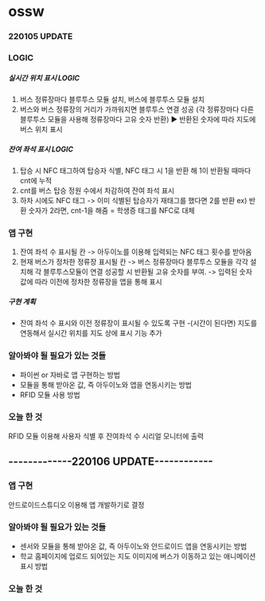 # ossw #

### 220105 UPDATE

### LOGIC
##### 실시간 위치 표시 LOGIC ######
1. 버스 정류장마다 블루투스 모듈 설치, 버스에 블루투스 모듈 설치
2. 버스와 버스 정류장의 거리가 가까워지면 블루투스 연결 성공
   (각 정류장마다 다른 블루투스 모듈을 사용해 정류장마다 고유 숫자 반환)
▶ 반환된 숫자에 따라 지도에 버스 위치 표시

##### 잔여 좌석 표시 LOGIC #####
1. 탑승 시 NFC 태그하여 탑승자 식별,
   NFC 태그 시 1을 반환 해 1이 반환될 때마다 cnt에 누적
2. cnt를 버스 탑승 정원 수에서 차감하여 잔여 좌석 표시
3. 하차 시에도 NFC 태그 -> 이미 식별된 탑승자가 재태그를 했다면 2를 반환 
  ex) 반환 숫자가 2라면, cnt-1을 해줌
= 학생증 태그를 NFC로 대체

### 앱 구현
 1. 잔여 좌석 수 표시될 칸
  -> 아두이노를 이용해 입력되는 NFC 태그 횟수를 받아옴
 2. 현재 버스가 정차한 정류장 표시될 칸
  -> 버스 정류장마다 블루투스 모듈을 각각 설치해
      각 블루투스모듈이 연결 성공할 시 반환될 고유 숫자를 부여.
  -> 입력된 숫자 값에 따라 이전에 정차한 정류장을 앱을 통해 표시

##### 구현 계획
- 잔여 좌석 수 표시와 이전 정류장이 표시될 수 있도록 구현
-(시간이 된다면) 지도를 연동해서 실시간 위치를 지도 상에 표시 기능 추가

### 알아봐야 될 필요가 있는 것들
- 파이썬 or 자바로 앱 구현하는 방법
- 모듈을 통해 받아온 값, 즉 아두이노와 앱을 연동시키는 방법
- RFID 모듈 사용 방법 

### 오늘 한 것
RFID 모듈 이용해 사용자 식별 후 잔여좌석 수 시리얼 모니터에 출력

## -------------220106 UPDATE------------

### 앱 구현
안드로이드스튜디오 이용해 앱 개발하기로 결정

### 알아봐야 될 필요가 있는 것들
- 센서와 모듈을 통해 받아온 값, 즉 아두이노와 안드로이드 앱을 연동시키는 방법
- 학교 홈페이지에 업로드 되어있는 지도 이미지에 버스가 이동하고 있는 애니메이션 표시 방법

### 오늘 한 것

